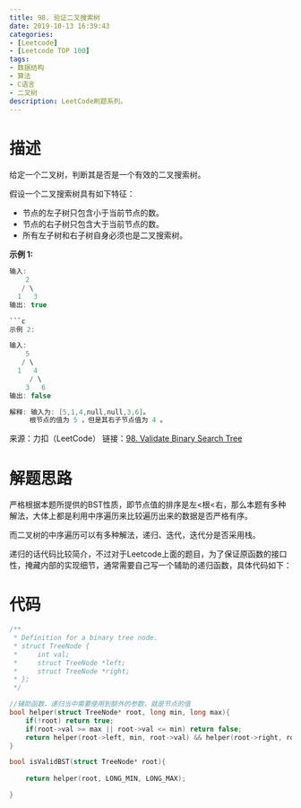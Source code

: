 ```yaml
---
title: 98. 验证二叉搜索树
date: 2019-10-13 16:39:43
categories: 
- [Leetcode]
- [Leetcode TOP 100]
tags:
- 数据结构
- 算法
- C语言
- 二叉树
description: LeetCode刷题系列。
---
```


# 描述

给定一个二叉树，判断其是否是一个有效的二叉搜索树。

假设一个二叉搜索树具有如下特征：

- 节点的左子树只包含小于当前节点的数。
- 节点的右子树只包含大于当前节点的数。
- 所有左子树和右子树自身必须也是二叉搜索树。

**示例 1:**

```c
输入:
    2
   / \
  1   3
输出: true

```c
示例 2:

输入:
    5
   / \
  1   4
     / \
    3   6
输出: false

解释: 输入为: [5,1,4,null,null,3,6]。
     根节点的值为 5 ，但是其右子节点值为 4 。
```

来源：力扣（LeetCode）
链接：[98. Validate Binary Search Tree](https://leetcode-cn.com/problems/validate-binary-search-tree)

# 解题思路

严格根据本题所提供的BST性质，即节点值的排序是左<根<右，那么本题有多种解法，大体上都是利用中序遍历来比较遍历出来的数据是否严格有序。

而二叉树的中序遍历可以有多种解法，递归、迭代，迭代分是否采用栈。

递归的话代码比较简介，不过对于Leetcode上面的题目，为了保证原函数的接口性，掩藏内部的实现细节，通常需要自己写一个辅助的递归函数，具体代码如下：

# 代码

```c
/**
 * Definition for a binary tree node.
 * struct TreeNode {
 *     int val;
 *     struct TreeNode *left;
 *     struct TreeNode *right;
 * };
 */

//辅助函数，递归当中需要使用到额外的参数，就是节点的值
bool helper(struct TreeNode* root, long min, long max){
    if(!root) return true;
    if(root->val >= max || root->val <= min) return false;
    return helper(root->left, min, root->val) && helper(root->right, root->val, max);
}

bool isValidBST(struct TreeNode* root){
    
    return helper(root, LONG_MIN, LONG_MAX);

}
```